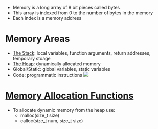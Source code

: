 - Memory is a long array of 8 bit pieces called bytes
- This array is indexed from 0 to the number of bytes in the memory
- Each index is a memory address

# Memory Areas
- [The Stack](The%20Stack.md): local variables, function arguments, return addresses, temporary stoage
- [The Heap](The%20Heap.md): dynamically allocated memory
- Global/Static: global variables, static variables
- Code: programmatic instructions
![](Screenshot%202024-01-20%20at%203.46.02%20pm.png)
# [Memory Allocation Functions](Memory%20Allocation%20Functions.md)
 - To allocate dynamic memory from the heap use:
	 - malloc(size_t size)
	 - calloc(size_t num, size_t size)